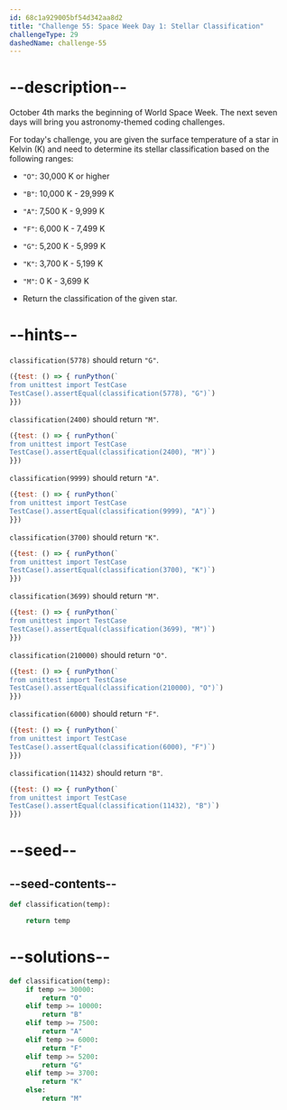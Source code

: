 ```yaml
---
id: 68c1a929005bf54d342aa8d2
title: "Challenge 55: Space Week Day 1: Stellar Classification"
challengeType: 29
dashedName: challenge-55
---
```


# --description--

October 4th marks the beginning of World Space Week. The next seven days will bring you astronomy-themed coding challenges.

For today's challenge, you are given the surface temperature of a star in Kelvin (K) and need to determine its stellar classification based on the following ranges:

- `"O"`: 30,000 K or higher
- `"B"`: 10,000 K - 29,999 K
- `"A"`: 7,500 K - 9,999 K
- `"F"`: 6,000 K - 7,499 K
- `"G"`: 5,200 K - 5,999 K
- `"K"`: 3,700 K - 5,199 K
- `"M"`: 0 K - 3,699 K

- Return the classification of the given star.

# --hints--

`classification(5778)` should return `"G"`.

```js
({test: () => { runPython(`
from unittest import TestCase
TestCase().assertEqual(classification(5778), "G")`)
}})
```

`classification(2400)` should return `"M"`.

```js
({test: () => { runPython(`
from unittest import TestCase
TestCase().assertEqual(classification(2400), "M")`)
}})
```

`classification(9999)` should return `"A"`.

```js
({test: () => { runPython(`
from unittest import TestCase
TestCase().assertEqual(classification(9999), "A")`)
}})
```

`classification(3700)` should return `"K"`.

```js
({test: () => { runPython(`
from unittest import TestCase
TestCase().assertEqual(classification(3700), "K")`)
}})
```

`classification(3699)` should return `"M"`.

```js
({test: () => { runPython(`
from unittest import TestCase
TestCase().assertEqual(classification(3699), "M")`)
}})
```

`classification(210000)` should return `"O"`.

```js
({test: () => { runPython(`
from unittest import TestCase
TestCase().assertEqual(classification(210000), "O")`)
}})
```

`classification(6000)` should return `"F"`.

```js
({test: () => { runPython(`
from unittest import TestCase
TestCase().assertEqual(classification(6000), "F")`)
}})
```

`classification(11432)` should return `"B"`.

```js
({test: () => { runPython(`
from unittest import TestCase
TestCase().assertEqual(classification(11432), "B")`)
}})
```

# --seed--

## --seed-contents--

```py
def classification(temp):

    return temp
```

# --solutions--

```py
def classification(temp):
    if temp >= 30000:
        return "O"
    elif temp >= 10000:
        return "B"
    elif temp >= 7500:
        return "A"
    elif temp >= 6000:
        return "F"
    elif temp >= 5200:
        return "G"
    elif temp >= 3700:
        return "K"
    else:
        return "M"
```

